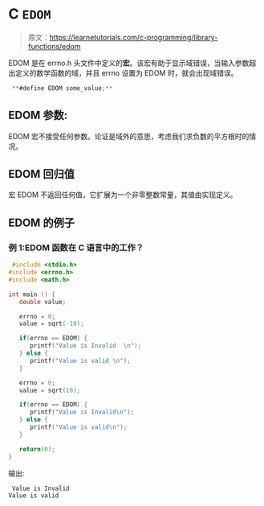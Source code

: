 # C `EDOM`

> 原文：<https://learnetutorials.com/c-programming/library-functions/edom>

EDOM 是在 errno.h 头文件中定义的**宏**。该宏有助于显示域错误，当输入参数超出定义的数学函数的域，并且 errno 设置为 EDOM 时，就会出现域错误。

```c
 **#define EDOM some_value;** 

```

## EDOM 参数:

EDOM 宏不接受任何参数。论证是域外的意思，考虑我们求负数的平方根时的情况。

## EDOM 回归值

宏 EDOM 不返回任何值，它扩展为一个非零整数常量，其值由实现定义。

## EDOM 的例子

### 例 1:EDOM 函数在 C 语言中的工作？

```c
 #include <stdio.h>
#include <errno.h>
#include <math.h>

int main () {
   double value;

   errno = 0;
   value = sqrt(-10);

   if(errno == EDOM) {
      printf("Value is Invalid  \n");
   } else {
      printf("Value is valid \n");
   }

   errno = 0;
   value = sqrt(10);

   if(errno == EDOM) {
      printf("Value is Invalid\n");
   } else {
      printf("Value is valid\n");
   }

   return(0);
} 

```

输出:

```c
 Value is Invalid
Value is valid 
```